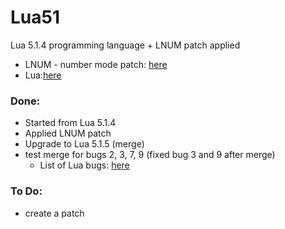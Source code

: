 Lua51
=====

Lua 5.1.4 programming language + LNUM patch applied
- LNUM - number mode patch: [here](http://lua-users.org/wiki/LuaPowerPatches)
- Lua:[here](http://www.lua.org/)

### Done:
- Started from Lua 5.1.4
- Applied LNUM patch
- Upgrade to Lua 5.1.5 (merge) 
- test merge for bugs 2, 3, 7, 9 (fixed bug 3 and 9 after merge)
	* List of Lua bugs: [here](http://www.lua.org/bugs.html#5.1.4)

### To Do:
- create a patch